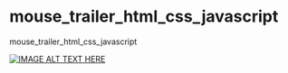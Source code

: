 # mouse_trailer_html_css_javascript
mouse_trailer_html_css_javascript

<!--https://youtu.be/4fXIcMVFE3Q//-->
[![IMAGE ALT TEXT HERE](https://img.youtube.com/vi/4fXIcMVFE3Q/0.jpg)](https://www.youtube.com/watch?v=4fXIcMVFE3Q)

